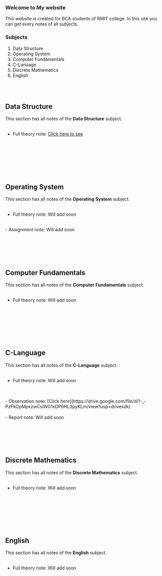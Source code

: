 ### Welcome to My website

This website is created for BCA students of RMIT college. In this site you can get every notes of all subjects.

### Subjects
1. Data Structure
2. Operating System
3. Computer Fundamentals
4. C-Lanuage
5. Discrete Mathematics
6. English
<br/>
<br/>

## Data Structure

This section has all notes of the **Data Structure** subject.
<br/>
<br/>
- Full theory note: [Click here to see](https://drive.google.com/file/d/1-2KUctyQ9UbBW1YwH3dpO1aIxqu6FTEK/view?usp=drivesdk)
<br/>
<br/>
<br/>
<br/>
<br/>
<br/>

## Operating System

This section has all notes of the **Operating System** subject.
<br/>
<br/>
- Full theory note: Will add soon
<br/>
- Assignment note: Will add soon
<br/>
<br/>
<br/>
<br/>
<br/>
<br/>

## Computer Fundamentals

This section has all notes of the **Computer Fundamentals** subject.
<br/>
<br/>
- Full theory note: Will add soon
<br/>
<br/>
<br/>
<br/>
<br/>
<br/>

## C-Language

This section has all notes of the **C-Language** subject.
<br/>
<br/>
- Full theory note: Will add soon
<br/>
<br/>
- Observation note: [Click here](https://drive.google.com/file/d/1-_-PzFkOpMpxzwCsIW01xDP6HL3pyKLm/view?usp=drivesdk)
<br/>
<br/>
- Report note: Will add soon
<br/>
<br/>
<br/>
<br/>
<br/>
<br/>

## Discrete Mathematics

This section has all notes of the **Discrete Mathematics** subject.
<br/>
<br/>
- Full theory note: Will add soon
<br/>
<br/>
<br/>
<br/>
<br/>
<br/>

## English

This section has all notes of the **English** subject.
<br/>
<br/>
- Full theory note: Will add soon
